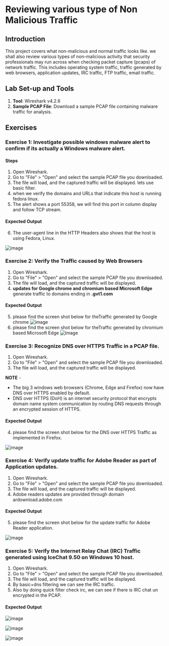 # Reviewing various type of Non Malicious Traffic

## Introduction
This project covers what non-malicious and normal traffic looks like. we shall also review various types of non-malicious activity that security professionals may run across when checking packet capture (pcaps) of network traffic. This includes operating system traffic, traffic generated by web browsers, application updates, IRC traffic, FTP traffic, email traffic.

## Lab Set-up and Tools

1. **Tool**: Wireshark v4.2.6
2. **Sample PCAP File**: Download a sample PCAP file containing malware traffic for analysis.

## Exercises

### Exercise 1: Investigate possible windows malware alert to confirm if its actually a Windows malware alert.

#### Steps

1. Open Wireshark.
2. Go to "File" > "Open" and select the sample PCAP file you downloaded.
3. The file will load, and the captured traffic will be displayed. lets use basic filter.
4. when we verify the domains and URLs that indicate this host is running fedora linux.
5. The alert shows a port 55358, we will find this port in column display and follow TCP stream.

#### Expected Output

6. The user-agent line in the HTTP Headers also shows that the host is using Fedora, Linux.

![image](https://github.com/user-attachments/assets/391a8abf-ee7a-4981-a2d7-974be490a199)


### Exercise 2: Verify the Traffic caused by Web Browsers

1. Open Wireshark.
2. Go to "File" > "Open" and select the sample PCAP file you downloaded.
3. The file will load, and the captured traffic will be displayed.
4. **updates for Google chrome and chromium based Microsoft Edge** generate traffic to domains ending in **.gvt1.com**

#### Expected Output
5. please find the screen shot below for theTraffic generated by Google chrome 
    ![image](https://github.com/user-attachments/assets/7143c9f0-81dc-49ea-a83d-737ed86ecfaa)
6. please find the screen shot below for theTraffic generated by chromium based Microsoft Edge
   ![image](https://github.com/user-attachments/assets/a688ccd2-7b2f-429e-81c4-7158dd99b86e)

### Exercise 3: Recognize DNS over HTTPS Traffic in a PCAP file.

1. Open Wireshark.
2. Go to "File" > "Open" and select the sample PCAP file you downloaded.
3. The file will load, and the captured traffic will be displayed.

**NOTE** - 
* The big 3 windows web browsers (Chrome, Edge and Firefox) now have DNS over HTTPS enabled by default.
* DNS over HTTPS (DoH) is an internet security protocol that encrypts domain name system communication by routing DNS requests through an encrypted session of HTTPS.

#### Expected Output
4. please find the screen shot below for the DNS over HTTPS Traffic as implemented in Firefox.

![image](https://github.com/user-attachments/assets/08698f79-9f40-4850-8033-bfbc46added7)

### Exercise 4: Verify update traffic for Adobe Reader as part of Application updates.

1. Open Wireshark.
2. Go to "File" > "Open" and select the sample PCAP file you downloaded.
3. The file will load, and the captured traffic will be displayed.
4. Adobe readers updates are provided through domain ardownload.adobe.com

#### Expected Output
5. please find the screen shot below for the update traffic for Adobe Reader application.

![image](https://github.com/user-attachments/assets/db10bfdd-e24f-45c8-9df3-167bac5fb5fd)

### Exercise 5: Verify the Internet Relay Chat (IRC) Traffic generated using IceChat 9.50 on Windows 10 host.

1. Open Wireshark.
2. Go to "File" > "Open" and select the sample PCAP file you downloaded.
3. The file will load, and the captured traffic will be displayed.
4. By basic+dns filtering we can see the IRC traffic.
5. Also by doing quick filter check irc, we can see if there is IRC chat un encrypted in the PCAP.

#### Expected Output

![image](https://github.com/user-attachments/assets/e6710e3f-da34-44e8-93df-9aadce27b265)

![image](https://github.com/user-attachments/assets/72f473a7-376b-4f1f-bbf5-3f3fa9cbb87c)

![image](https://github.com/user-attachments/assets/2fc3ac9f-b43e-47c9-96b8-114b5c6473be)


